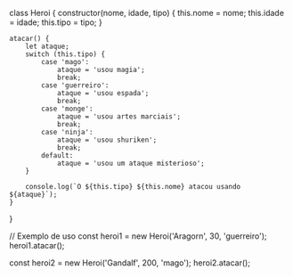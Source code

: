 class Heroi {
    constructor(nome, idade, tipo) {
        this.nome = nome;
        this.idade = idade;
        this.tipo = tipo;
    }

    atacar() {
        let ataque;
        switch (this.tipo) {
            case 'mago':
                ataque = 'usou magia';
                break;
            case 'guerreiro':
                ataque = 'usou espada';
                break;
            case 'monge':
                ataque = 'usou artes marciais';
                break;
            case 'ninja':
                ataque = 'usou shuriken';
                break;
            default:
                ataque = 'usou um ataque misterioso';
        }

        console.log(`O ${this.tipo} ${this.nome} atacou usando ${ataque}`);
    }
}

// Exemplo de uso
const heroi1 = new Heroi('Aragorn', 30, 'guerreiro');
heroi1.atacar();

const heroi2 = new Heroi('Gandalf', 200, 'mago');
heroi2.atacar();
